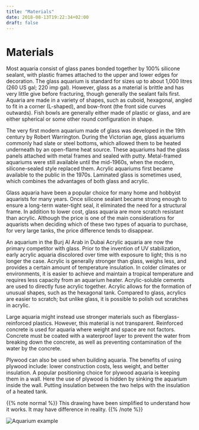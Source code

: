 ```yaml
---
title: "Materials"
date: 2018-08-13T19:22:34+02:00
draft: false
---
```


# Materials

Most aquaria consist of glass panes bonded together by 100% silicone sealant, with plastic frames attached to the upper and lower edges for decoration. The glass aquarium is standard for sizes up to about 1,000 litres (260 US gal; 220 imp gal). However, glass as a material is brittle and has very little give before fracturing, though generally the sealant fails first. Aquaria are made in a variety of shapes, such as cuboid, hexagonal, angled to fit in a corner (L-shaped), and bow-front (the front side curves outwards). Fish bowls are generally either made of plastic or glass, and are either spherical or some other round configuration in shape.

The very first modern aquarium made of glass was developed in the 19th century by Robert Warrington. During the Victorian age, glass aquariums commonly had slate or steel bottoms, which allowed them to be heated underneath by an open-flame heat source. These aquariums had the glass panels attached with metal frames and sealed with putty. Metal-framed aquariums were still available until the mid-1960s, when the modern, silicone-sealed style replaced them. Acrylic aquariums first became available to the public in the 1970s. Laminated glass is sometimes used, which combines the advantages of both glass and acrylic.

Glass aquaria have been a popular choice for many home and hobbyist aquarists for many years. Once silicone sealant became strong enough to ensure a long-term water-tight seal, it eliminated the need for a structural frame. In addition to lower cost, glass aquaria are more scratch resistant than acrylic. Although the price is one of the main considerations for aquarists when deciding which of these two types of aquaria to purchase, for very large tanks, the price difference tends to disappear.


An aquarium in the Burj Al Arab in Dubai
Acrylic aquaria are now the primary competitor with glass. Prior to the invention of UV stabilization, early acrylic aquaria discolored over time with exposure to light; this is no longer the case. Acrylic is generally stronger than glass, weighs less, and provides a certain amount of temperature insulation. In colder climates or environments, it is easier to achieve and maintain a tropical temperature and requires less capacity from an aquarium heater. Acrylic-soluble cements are used to directly fuse acrylic together. Acrylic allows for the formation of unusual shapes, such as the hexagonal tank. Compared to glass, acrylics are easier to scratch; but unlike glass, it is possible to polish out scratches in acrylic.


Large aquaria might instead use stronger materials such as fiberglass-reinforced plastics. However, this material is not transparent. Reinforced concrete is used for aquaria where weight and space are not factors. Concrete must be coated with a waterproof layer to prevent the water from breaking down the concrete, as well as preventing contamination of the water by the concrete.

Plywood can also be used when building aquaria. The benefits of using plywood include: lower construction costs, less weight, and better insulation. A popular positioning choice for plywood aquaria is keeping them in a wall. Here the use of plywood is hidden by sinking the aquarium inside the wall. Putting insulation between the two helps with the insulation of a heated tank.

{{% note normal %}}
This drawing have been simplified to understand how it works. It may have difference in reality.
{{% /note %}}

![Aquarium example](/aquarium.png)
